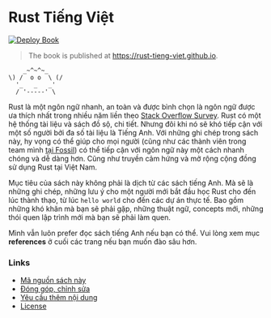 # Rust Tiếng Việt

[![Deploy Book](https://github.com/rust-tieng-viet/rust-tieng-viet.github.io/actions/workflows/deploy.yml/badge.svg)](https://github.com/rust-tieng-viet/rust-tieng-viet.github.io/actions/workflows/deploy.yml)

> The book is published at <https://rust-tieng-viet.github.io>.

```plantext
    _~^~^~_
\) /  o o  \ (/
  '_   _   _'
  / '-----' \
```

Rust là một ngôn ngữ nhanh, an toàn và được bình chọn là
ngôn ngữ được ưa thích nhất trong nhiều năm liền theo [Stack Overflow Survey].
Rust có một hệ thống tài liệu và sách đồ sộ, chi tiết.
Nhưng đôi khi nó sẽ khó tiếp cận với một số người bởi đa số tài liệu là Tiếng Anh.
Với những ghi chép trong sách này, hy vọng có thể giúp cho mọi người
(cũng như các thành viên trong team mình [tại Fossil]) có thể tiếp cận với
ngôn ngữ này một cách nhanh chóng và dễ dàng hơn.
Cũng như truyền cảm hứng và mở rộng cộng đồng sử dụng Rust tại Việt Nam.

Mục tiêu của sách này không phải là dịch từ các sách tiếng Anh.
Mà sẽ là những ghi chép, những lưu ý cho một người mới bắt đầu học Rust
cho đến lúc thành thạo, từ lúc `hello world` cho đến các dự án thực tế.
Bao gồm những khó khăn mà bạn sẽ phải gặp, những thuật ngữ, concepts mới, 
những thói quen lập trình mới mà bạn sẽ phải làm quen.

Mình vẫn luôn prefer đọc sách tiếng Anh nếu bạn có thể. 
Vui lòng xem mục **references** ở cuối các trang nếu bạn muốn đào sâu hơn.

### Links

- [Mã nguồn sách này](https://github.com/rust-tieng-viet/rust-tieng-viet.github.io)
- [Đóng góp, chỉnh sửa](https://github.com/rust-tieng-viet/rust-tieng-viet.github.io#contribution)
- [Yêu cầu thêm nội dung](https://github.com/rust-tieng-viet/rust-tieng-viet.github.io/issues/new?assignees=duyet%2Cduyetbot&labels=request%2Ccontent&template=request_content.yml&title=%5BY%C3%AAu+c%E1%BA%A7u+n%E1%BB%99i+dung%5D)
- [License](https://github.com/rust-tieng-viet/rust-tieng-viet.github.io/blob/main/LICENCE)

[Stack Overflow Survey]: https://survey.stackoverflow.co/2024/#section-admired-and-desired-programming-scripting-and-markup-languages
[tại Fossil]: https://blog.duyet.net/2021/11/rust-data-engineering.html
